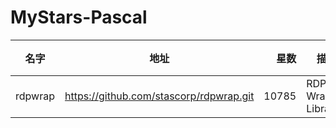 # MyStars-Pascal
| 名字  |                 地址                  |星数 |       描述        | 语言 |大小|
|-------|---------------------------------------|----:|-------------------|------|----|
|rdpwrap|https://github.com/stascorp/rdpwrap.git|10785|RDP Wrapper Library|Pascal|2 KB|

